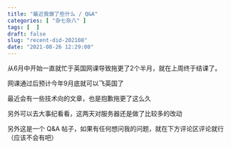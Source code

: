 ```yaml
---
title: "最近我做了些什么 / Q&A"
categories: [ "杂七杂八" ]
tags: [  ]
draft: false
slug: "recent-did-202108"
date: "2021-08-26 12:29:00"
---
```


从6月中开始一直就忙于英国网课导致拖更了2个半月，就在上周终于结课了。

网课通过后预计今年9月底就可以飞英国了

最近会有一些技术向的文章，也是抱歉拖更了这么久

另外可以去大事纪看看，这两天对服务器还是做了比较多的改动

另外这是一个 Q&A 帖子，如果有任何想问我的问题，就在下方评论区评论就行（应该不会有吧）